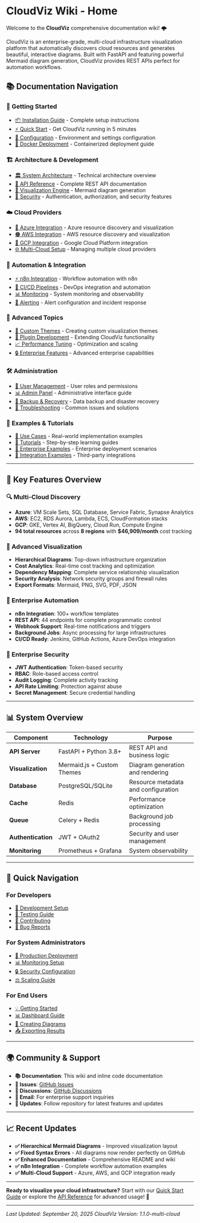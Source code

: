 # CloudViz Wiki - Home

Welcome to the **CloudViz** comprehensive documentation wiki! 🌩️

CloudViz is an enterprise-grade, multi-cloud infrastructure visualization platform that automatically discovers cloud resources and generates beautiful, interactive diagrams. Built with FastAPI and featuring powerful Mermaid diagram generation, CloudViz provides REST APIs perfect for automation workflows.

## 📚 **Documentation Navigation**

### 🚀 **Getting Started**
- [📦 Installation Guide](Installation-Guide) - Complete setup instructions
- [⚡ Quick Start](Quick-Start) - Get CloudViz running in 5 minutes  
- [🔧 Configuration](Configuration) - Environment and settings configuration
- [🐳 Docker Deployment](Docker-Deployment) - Containerized deployment guide

### 🏗️ **Architecture & Development**
- [🏛️ System Architecture](System-Architecture) - Technical architecture overview
- [🔌 API Reference](API-Reference) - Complete REST API documentation
- [🎨 Visualization Engine](Visualization-Engine) - Mermaid diagram generation
- [🔐 Security](Security) - Authentication, authorization, and security features

### ☁️ **Cloud Providers**
- [🔷 Azure Integration](Azure-Integration) - Azure resource discovery and visualization
- [🟠 AWS Integration](AWS-Integration) - AWS resource discovery and visualization  
- [🔵 GCP Integration](GCP-Integration) - Google Cloud Platform integration
- [🌐 Multi-Cloud Setup](Multi-Cloud-Setup) - Managing multiple cloud providers

### 🤖 **Automation & Integration**
- [⚡ n8n Integration](n8n-Integration) - Workflow automation with n8n
- [🔄 CI/CD Pipelines](CI-CD-Pipelines) - DevOps integration and automation
- [📊 Monitoring](Monitoring) - System monitoring and observability
- [🚨 Alerting](Alerting) - Alert configuration and incident response

### 🎯 **Advanced Topics**
- [🎨 Custom Themes](Custom-Themes) - Creating custom visualization themes
- [🔌 Plugin Development](Plugin-Development) - Extending CloudViz functionality
- [📈 Performance Tuning](Performance-Tuning) - Optimization and scaling
- [🔒 Enterprise Features](Enterprise-Features) - Advanced enterprise capabilities

### 🛠️ **Administration**
- [👥 User Management](User-Management) - User roles and permissions
- [📊 Admin Panel](Admin-Panel) - Administrative interface guide
- [💾 Backup & Recovery](Backup-Recovery) - Data backup and disaster recovery
- [🔧 Troubleshooting](Troubleshooting) - Common issues and solutions

### 📖 **Examples & Tutorials**
- [🎯 Use Cases](Use-Cases) - Real-world implementation examples
- [📝 Tutorials](Tutorials) - Step-by-step learning guides
- [🏢 Enterprise Examples](Enterprise-Examples) - Enterprise deployment scenarios
- [🔗 Integration Examples](Integration-Examples) - Third-party integrations

---

## 🌟 **Key Features Overview**

### **🔍 Multi-Cloud Discovery**
- **Azure**: VM Scale Sets, SQL Database, Service Fabric, Synapse Analytics
- **AWS**: EC2, RDS Aurora, Lambda, ECS, CloudFormation stacks
- **GCP**: GKE, Vertex AI, BigQuery, Cloud Run, Compute Engine
- **94 total resources** across **8 regions** with **$46,909/month** cost tracking

### **🎨 Advanced Visualization**
- **Hierarchical Diagrams**: Top-down infrastructure organization
- **Cost Analytics**: Real-time cost tracking and optimization
- **Dependency Mapping**: Complete service relationship visualization
- **Security Analysis**: Network security groups and firewall rules
- **Export Formats**: Mermaid, PNG, SVG, PDF, JSON

### **🤖 Enterprise Automation**
- **n8n Integration**: 100+ workflow templates
- **REST API**: 44 endpoints for complete programmatic control
- **Webhook Support**: Real-time notifications and triggers
- **Background Jobs**: Async processing for large infrastructures
- **CI/CD Ready**: Jenkins, GitHub Actions, Azure DevOps integration

### **🔐 Enterprise Security**
- **JWT Authentication**: Token-based security
- **RBAC**: Role-based access control
- **Audit Logging**: Complete activity tracking
- **API Rate Limiting**: Protection against abuse
- **Secret Management**: Secure credential handling

---

## 📊 **System Overview**

| Component | Technology | Purpose |
|-----------|------------|---------|
| **API Server** | FastAPI + Python 3.8+ | REST API and business logic |
| **Visualization** | Mermaid.js + Custom Themes | Diagram generation and rendering |
| **Database** | PostgreSQL/SQLite | Resource metadata and configuration |
| **Cache** | Redis | Performance optimization |
| **Queue** | Celery + Redis | Background job processing |
| **Authentication** | JWT + OAuth2 | Security and user management |
| **Monitoring** | Prometheus + Grafana | System observability |

---

## 🚀 **Quick Navigation**

### **For Developers**
- [🔧 Development Setup](Development-Setup)
- [🧪 Testing Guide](Testing-Guide)  
- [📝 Contributing](Contributing)
- [🐛 Bug Reports](Bug-Reports)

### **For System Administrators**
- [🚀 Production Deployment](Production-Deployment)
- [📊 Monitoring Setup](Monitoring-Setup)
- [🔒 Security Configuration](Security-Configuration)
- [⚖️ Scaling Guide](Scaling-Guide)

### **For End Users**
- [💡 Getting Started](User-Getting-Started)
- [📊 Dashboard Guide](Dashboard-Guide)
- [🎨 Creating Diagrams](Creating-Diagrams)
- [📤 Exporting Results](Exporting-Results)

---

## 🌍 **Community & Support**

- **📚 Documentation**: This wiki and inline code documentation
- **🐛 Issues**: [GitHub Issues](https://github.com/navidrast/cloudviz/issues)
- **💬 Discussions**: [GitHub Discussions](https://github.com/navidrast/cloudviz/discussions)  
- **📧 Email**: For enterprise support inquiries
- **🔄 Updates**: Follow repository for latest features and updates

---

## 📈 **Recent Updates**

- **✅ Hierarchical Mermaid Diagrams** - Improved visualization layout
- **✅ Fixed Syntax Errors** - All diagrams now render perfectly on GitHub
- **✅ Enhanced Documentation** - Comprehensive README and wiki
- **✅ n8n Integration** - Complete workflow automation examples
- **✅ Multi-Cloud Support** - Azure, AWS, and GCP integration ready

---

**Ready to visualize your cloud infrastructure?** Start with our [Quick Start Guide](Quick-Start) or explore the [API Reference](API-Reference) for advanced usage! 🚀

---

*Last Updated: September 20, 2025*
*CloudViz Version: 1.1.0-multi-cloud*
